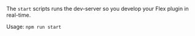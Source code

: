 The `start` scripts runs the dev-server so you develop your Flex plugin in real-time.

Usage:
    `npm run start`
